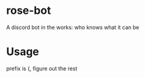 # rose-bot
A discord bot in the works: who knows what it can be
# Usage
prefix is {, figure out the rest